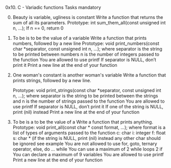 0x10. C - Variadic functions Tasks mandatory

0. Beauty is variable, ugliness is constant Write a function that returns the sum of all its parameters.
	Prototype: int sum_them_all(const unsigned int n, ...);
	If n == 0, return 0

1. To be is to be the value of a variable
	Write a function that prints numbers, followed by a new line
	Prototype: void print_numbers(const char *separator, const unsigned int n, ...);
	where separator is the string to be printed between numbers
	n is the number of integers passed to the function
	You are allowed to use printf
	If separator is NULL, don’t print it
	Print a new line at the end of your function

2. One woman's constant is another woman's variable 
       	Write a function that prints strings, followed by a new line.

 	Prototype: void print_strings(const char *separator, const unsigned int n, ...);
 	where separator is the string to be printed between the strings
	and n is the number of strings passed to the function
 	You are allowed to use printf
 	If separator is NULL, don’t print it
 	If one of the string is NULL, print (nil) instead
 	Print a new line at the end of your function

3. To be is a to be the value of a Write a function that prints anything. Prototype: void print_all(const char * const format, ...); where format is a list of types of arguments passed to the function c: char i: integer f: float s: char * (if the string is NULL, print (nil) instead any other char should be ignored see example You are not allowed to use for, goto, ternary operator, else, do ... while You can use a maximum of 2 while loops 2 if You can declare a maximum of 9 variables You are allowed to use printf Print a new line at the end of your function
